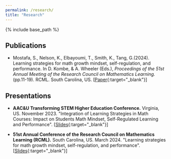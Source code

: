 ```yaml
---
permalink: /research/
title: "Research"
---
```


{% include base_path %}

## Publications

+ Mostafa, S., Nelson, K., Elbayoumi, T., Smith, K., Tang, G.(2024). Learning strategies for math growth mindset, self-regulation, and performance. In D. Kombe, & A. Wheeler (Eds.), *Proceedings of the 51st Annual Meeting of the Research Council on Mathematics Learning.* (pp.11-19). RCML. South Carolina, US. [[Paper](https://github.com/mathlsincat/mathlsincat.github.io/blob/2c8d2bdd78e3894fb09f3311cd158f195dc7a180/files/Publications/RCML2024-Paper.pdf){:target="_blank"}]

## Presentations

+ **AAC&U Transforming STEM Higher Education Conference.** Virginia, US. November 2023. "Integration of Learning Strategies in Math Courses: Impact on Students Math Mindset, Self-Regulated Learning and Performance". [[Slides](https://github.com/mathlsincat/mathlsincat.github.io/blob/2c8d2bdd78e3894fb09f3311cd158f195dc7a180/files/Publications/AACU-STEMConf2023-Slides.pdf){:target="_blank"}]

+ **51st Annual Conference of the Research Council on Mathematics Learning (RCML).** South Carolina, US. March 2024. "Learning strategies for math growth mindset, self-regulation, and performance". [[Slides](https://github.com/mathlsincat/mathlsincat.github.io/blob/2c8d2bdd78e3894fb09f3311cd158f195dc7a180/files/Publications/RCML2024-Slides.pdf){:target="_blank"}]